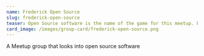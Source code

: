 ```yaml
---
name: Frederick Open Source
slug: frederick-open-source
teaser: Open Source software is the name of the game for this meetup. Formerly known as KeyLUG (Linux User Group), Frederick Open Source explores exciting new and free software projects.
card_image: /images/group-card/frederick-open-source.png
---
```

A Meetup group that looks into open source software
